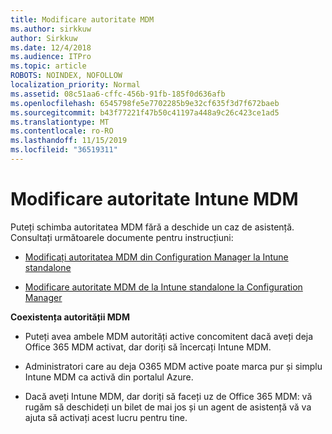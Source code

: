 ```yaml
---
title: Modificare autoritate MDM
ms.author: sirkkuw
author: Sirkkuw
ms.date: 12/4/2018
ms.audience: ITPro
ms.topic: article
ROBOTS: NOINDEX, NOFOLLOW
localization_priority: Normal
ms.assetid: 08c51aa6-cffc-456b-91fb-185f0d636afb
ms.openlocfilehash: 6545798fe5e7702285b9e32cf635f3d7f672baeb
ms.sourcegitcommit: b43f77221f47b50c41197a448a9c26c423ce1ad5
ms.translationtype: MT
ms.contentlocale: ro-RO
ms.lasthandoff: 11/15/2019
ms.locfileid: "36519311"
---
```

# <a name="change-intune-mdm-authority"></a>Modificare autoritate Intune MDM

Puteți schimba autoritatea MDM fără a deschide un caz de asistență. Consultați următoarele documente pentru instrucțiuni:
  
- [Modificați autoritatea MDM din Configuration Manager la Intune standalone](https://docs.microsoft.com/sccm/mdm/deploy-use/migrate-change-mdm-authority)
    
- [Modificare autoritate MDM de la Intune standalone la Configuration Manager](https://docs.microsoft.com/sccm/mdm/deploy-use/change-mdm-authority)
    
 **Coexistența autorității MDM**
  
- Puteți avea ambele MDM autorități active concomitent dacă aveți deja Office 365 MDM activat, dar doriți să încercați Intune MDM.
    
- Administratori care au deja O365 MDM active poate marca pur și simplu Intune MDM ca activă din portalul Azure.
    
- Dacă aveți Intune MDM, dar doriți să faceți uz de Office 365 MDM: vă rugăm să deschideți un bilet de mai jos și un agent de asistență vă va ajuta să activați acest lucru pentru tine.
    

